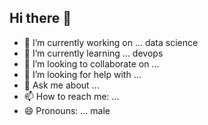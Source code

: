 ## Hi there 👋
- 🔭 I’m currently working on ... data science
- 🌱 I’m currently learning ... devops
- 👯 I’m looking to collaborate on ... 
- 🤔 I’m looking for help with ...
- 💬 Ask me about ...
- 📫 How to reach me: ...
- 😄 Pronouns: ... male
